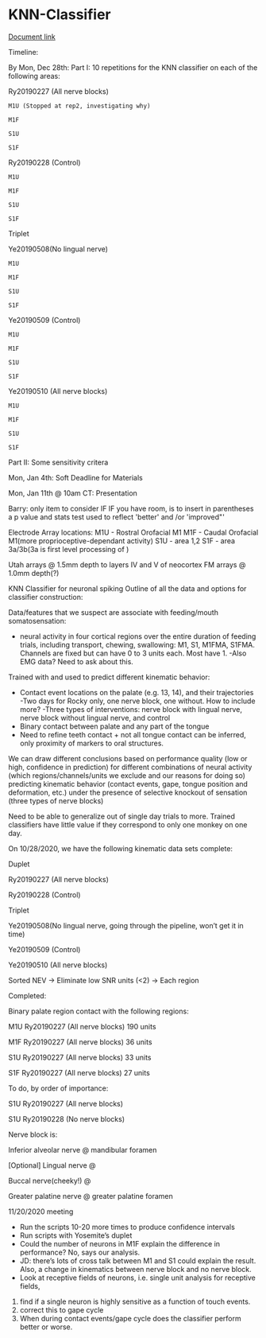 # KNN-Classifier
[Document link](https://docs.google.com/document/d/1DlprCeO_yCAFl605km7NrIExPAnbm1X1axNf4igZ-3I/edit?usp=sharing)

Timeline:

By Mon, Dec 28th:
Part I:
10 repetitions for the KNN classifier on each of the following areas:

Ry20190227 (All nerve blocks)

    M1U (Stopped at rep2, investigating why)

    M1F

    S1U

    S1F

Ry20190228 (Control)

    M1U

    M1F

    S1U

    S1F
    
Triplet

Ye20190508(No lingual nerve)

    M1U

    M1F

    S1U

    S1F

Ye20190509 (Control)

    M1U

    M1F

    S1U

    S1F
    
Ye20190510 (All nerve blocks)

    M1U

    M1F

    S1U

    S1F
    
Part II:
Some sensitivity critera
    
Mon, Jan 4th: Soft Deadline for Materials

Mon, Jan 11th @ 10am CT: Presentation

Barry: only item to consider IF IF you have room, is to insert in parentheses a p value and stats test used to reflect 'better' and /or 'improved"'

Electrode Array locations:
M1U - Rostral Orofacial M1
M1F - Caudal Orofacial M1(more proprioceptive-dependant activity)
S1U - area 1,2
S1F - area 3a/3b(3a is first level processing of )

Utah arrays @ 1.5mm depth to layers IV and V of neocortex
FM arrays @ 1.0mm depth(?)

KNN Classifier for neuronal spiking
Outline of all the data and options for classifier construction:

Data/features that we suspect are associate with feeding/mouth somatosensation:
- neural activity in four cortical regions over the entire duration of feeding trials, including transport, chewing, swallowing: M1, S1, M1FMA, S1FMA. Channels are fixed but can have 0 to 3 units each. Most have 1.
-Also EMG data? Need to ask about this.

Trained with and used to predict different kinematic behavior:

- Contact event locations on the palate (e.g. 13, 14), and their trajectories
    -Two days for Rocky only, one nerve block, one without. How to include more?
    -Three types of interventions: nerve block with lingual nerve, nerve block without     lingual nerve, and control
- Binary contact between palate and any part of the tongue
- Need to refine teeth contact + not all tongue contact can be inferred, only proximity of markers to oral structures.

We can draw different conclusions based on performance quality (low or high, confidence in prediction) for different combinations of neural activity (which regions/channels/units we exclude and our reasons for doing so) predicting kinematic behavior (contact events, gape, tongue position and deformation, etc.) under the presence of selective knockout of sensation (three types of nerve blocks)

Need to be able to generalize out of single day trials to more. Trained classifiers have little value if they correspond to only one monkey on one day.

On 10/28/2020, we have the following kinematic data sets complete:
    
Duplet

Ry20190227 (All nerve blocks)

Ry20190228 (Control)
    
Triplet

Ye20190508(No lingual nerve, going through the pipeline, won’t get it in time)

Ye20190509 (Control)
    
Ye20190510 (All nerve blocks)

Sorted NEV -> Eliminate low SNR units (<2) -> Each region

Completed:

Binary palate region contact with the following regions:

M1U Ry20190227 (All nerve blocks) 190 units

M1F Ry20190227 (All nerve blocks) 36 units

S1U Ry20190227 (All nerve blocks) 33 units

S1F Ry20190227 (All nerve blocks) 27 units

To do, by order of importance:

S1U Ry20190227 (All nerve blocks)

S1U Ry20190228 (No nerve blocks)

Nerve block is:

Inferior alveolar nerve @ mandibular foramen

[Optional] Lingual nerve @ 

Buccal nerve(cheeky!) @ 

Greater palatine nerve @ greater palatine foramen

11/20/2020 meeting

- Run the scripts 10-20 more times to produce confidence intervals
- Run scripts with Yosemite’s duplet
- Could the number of neurons in M1F explain the difference in performance? No, says our analysis.
- JD: there’s lots of cross talk between M1 and S1 could explain the result. Also, a change in kinematics between nerve block and no nerve block.
- Look at receptive fields of neurons, i.e. single unit analysis for receptive fields, 
1. find if a single neuron is highly sensitive as a function of touch events. 
2. correct this to gape cycle 
3. When during contact events/gape cycle does the classifier perform better or worse.
